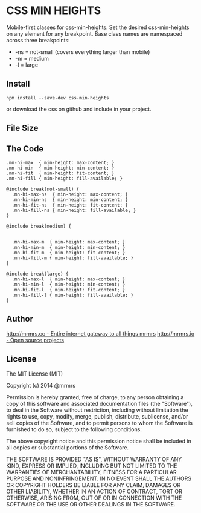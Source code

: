 # CSS MIN HEIGHTS

  Mobile-first classes for css-min-heights.
  Set the desired css-min-heights on any element for any breakpoint.
  Base class names are namespaced across three breakpoints:

*  -ns = not-small (covers everything larger than mobile)
*  -m  = medium
*  -l  = large

## Install
```
npm install --save-dev css-min-heights
```
or download the css on github and include in your project.

## File Size


## The Code
```
.mn-hi-max  { min-height: max-content; }
.mn-hi-min  { min-height: min-content; }
.mn-hi-fit  { min-height: fit-content; }
.mn-hi-fill { min-height: fill-available; }

@include break(not-small) {
  .mn-hi-max-ns  { min-height: max-content; }
  .mn-hi-min-ns  { min-height: min-content; }
  .mn-hi-fit-ns  { min-height: fit-content; }
  .mn-hi-fill-ns { min-height: fill-available; }
}

@include break(medium) {


  .mn-hi-max-m  { min-height: max-content; }
  .mn-hi-min-m  { min-height: min-content; }
  .mn-hi-fit-m  { min-height: fit-content; }
  .mn-hi-fill-m { min-height: fill-available; }
}

@include break(large) {
  .mn-hi-max-l  { min-height: max-content; }
  .mn-hi-min-l  { min-height: min-content; }
  .mn-hi-fit-l  { min-height: fit-content; }
  .mn-hi-fill-l { min-height: fill-available; }
}

```

## Author

[http://mrmrs.cc - Entire internet gateway to all things mrmrs](http://mrmrs.cc)
[http://mrmrs.io - Open source projects](http://mrmrs.io)

## License

The MIT License (MIT)

Copyright (c) 2014 @mrmrs

Permission is hereby granted, free of charge, to any person obtaining a copy
of this software and associated documentation files (the "Software"), to deal
in the Software without restriction, including without limitation the rights
to use, copy, modify, merge, publish, distribute, sublicense, and/or sell
copies of the Software, and to permit persons to whom the Software is
furnished to do so, subject to the following conditions:

The above copyright notice and this permission notice shall be included in
all copies or substantial portions of the Software.

THE SOFTWARE IS PROVIDED "AS IS", WITHOUT WARRANTY OF ANY KIND, EXPRESS OR
IMPLIED, INCLUDING BUT NOT LIMITED TO THE WARRANTIES OF MERCHANTABILITY,
FITNESS FOR A PARTICULAR PURPOSE AND NONINFRINGEMENT. IN NO EVENT SHALL THE
AUTHORS OR COPYRIGHT HOLDERS BE LIABLE FOR ANY CLAIM, DAMAGES OR OTHER
LIABILITY, WHETHER IN AN ACTION OF CONTRACT, TORT OR OTHERWISE, ARISING FROM,
OUT OF OR IN CONNECTION WITH THE SOFTWARE OR THE USE OR OTHER DEALINGS IN
THE SOFTWARE.

